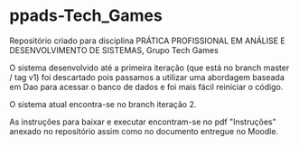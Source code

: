 # ppads-Tech_Games

Repositório criado para disciplina PRÁTICA PROFISSIONAL EM ANÁLISE E DESENVOLVIMENTO DE SISTEMAS, Grupo Tech Games

O sistema desenvolvido até a primeira iteração (que está no branch master / tag v1) foi descartado pois passamos a utilizar uma abordagem baseada em Dao para acessar o banco de dados e foi mais fácil reiniciar o código.

O sistema atual encontra-se no branch iteração 2.

As instruções para baixar e executar encontram-se no pdf "Instruções" anexado no repositório assim como no documento entregue no Moodle.
